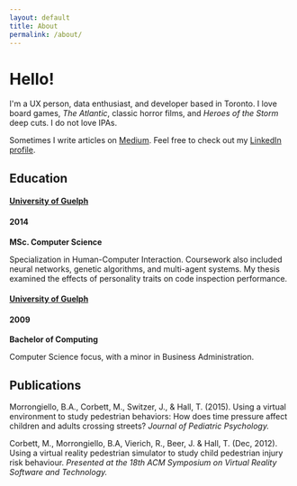 ```yaml
---
layout: default
title: About
permalink: /about/
---
```


<div class="row justify-content-center">
  <div class="col-12 col-md-10 col-xl-8">
    <h1 class="headline p-b-30">Hello!</h1>
    <p>I'm a UX person, data enthusiast, and developer based in Toronto. I love board games, <em>The Atlantic</em>, classic horror films, and <em>Heroes of the Storm</em> deep cuts. I do not love IPAs.</p>
    <p>Sometimes I write articles on <a href="https://medium.com/@tjphall">Medium</a>. Feel free to check out my <a href="https://www.linkedin.com/in/tom-hall-55087288">LinkedIn profile</a>.</p>

<h2>Education</h2>
<div class="resume-content">
<h4 class="resume-title align-left"><a href="https://www.uoguelph.ca/">University of Guelph</a></h4>
<h4 class="resume-date align-right">2014</h4>
<div class="clearfix"></div>
<strong>MSc. Computer Science</strong>
<p>Specialization in Human-Computer Interaction. Coursework also included neural networks, genetic algorithms, and multi-agent systems. My thesis examined the effects of personality traits on code inspection performance.</p>
<h4 class="resume-title align-left"><a href="https://www.uoguelph.ca/">University of Guelph</a></h4>
<h4 class="resume-date align-right">2009</h4>
<div class="clearfix"></div>
<strong>Bachelor of Computing</strong>
<p>Computer Science focus, with a minor in Business Administration.</p>
</div>

<h2>Publications</h2>
<div class="resume-content">
<p>Morrongiello, B.A., Corbett, M., Switzer, J., & Hall, T. (2015). Using a virtual environment to study pedestrian behaviors: How does time pressure affect children and adults crossing streets? <em>Journal of Pediatric Psychology.</em></p>
<p>Corbett, M., Morrongiello, B.A, Vierich, R., Beer, J. & Hall, T. (Dec, 2012). Using a virtual reality pedestrian simulator to study child pedestrian injury risk behaviour. <em>Presented at the 18th ACM Symposium on Virtual Reality Software and Technology.</em></p>
</div>

  </div>
</div>
